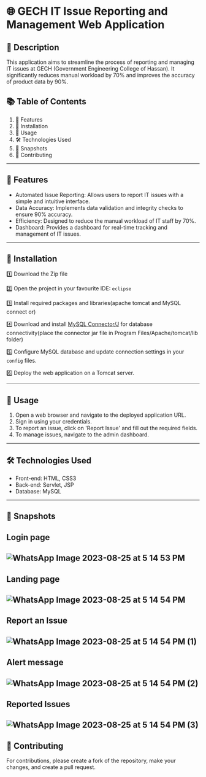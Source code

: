 # 🌐 GECH IT Issue Reporting and Management Web Application

## 📝 Description

This application aims to streamline the process of reporting and managing IT issues at GECH (Government Engineering College of Hassan). It significantly reduces manual workload by 70% and improves the accuracy of product data by 90%.

## 📚 Table of Contents

1. 🌟 Features
2. 💾 Installation
3. 🔧 Usage
4. 🛠 Technologies Used
5. 📸 Snapshots
6. 🤝 Contributing

---

## 🌟 Features

- Automated Issue Reporting: Allows users to report IT issues with a simple and intuitive interface.
- Data Accuracy: Implements data validation and integrity checks to ensure 90% accuracy.
- Efficiency: Designed to reduce the manual workload of IT staff by 70%.
- Dashboard: Provides a dashboard for real-time tracking and management of IT issues.

---

## 💾 Installation

1️⃣ Download the Zip file  

2️⃣ Open the project in your favourite IDE: `eclipse`  

3️⃣ Install required packages and libraries(apache tomcat and MySQL connect or)

4️⃣ Download and install [MySQL Connector/J](https://dev.mysql.com/downloads/connector/j/) for database connectivity(place the connector jar file in Program Files/Apache/tomcat/lib folder)

5️⃣ Configure MySQL database and update connection settings in your `config` files. 

6️⃣ Deploy the web application on a Tomcat server.

---

## 🔧 Usage

1. Open a web browser and navigate to the deployed application URL.
2. Sign in using your credentials.
3. To report an issue, click on 'Report Issue' and fill out the required fields.
4. To manage issues, navigate to the admin dashboard.

---

## 🛠 Technologies Used

- Front-end: HTML, CSS3
- Back-end: Servlet, JSP
- Database: MySQL

---

## 📸 Snapshots

Login page
---
![WhatsApp Image 2023-08-25 at 5 14 53 PM](https://github.com/arcane77/GECH-IT-Solution-Management/assets/96630482/99d3d8a2-db91-4eb4-9607-52ebaa0b1545)
---
Landing page
---
![WhatsApp Image 2023-08-25 at 5 14 54 PM](https://github.com/arcane77/GECH-IT-Solution-Management/assets/96630482/8f0ac6c0-e587-4ddd-b1b7-1ec98ee6bd4b)
---
Report an Issue
---
![WhatsApp Image 2023-08-25 at 5 14 54 PM (1)](https://github.com/arcane77/GECH-IT-Solution-Management/assets/96630482/501f4f92-ce79-4bd1-9262-77345e42b573)
---
Alert message
---
![WhatsApp Image 2023-08-25 at 5 14 54 PM (2)](https://github.com/arcane77/GECH-IT-Solution-Management/assets/96630482/c31ead1d-36de-4811-91c3-bd521b017efa)
---
Reported Issues
---
![WhatsApp Image 2023-08-25 at 5 14 54 PM (3)](https://github.com/arcane77/GECH-IT-Solution-Management/assets/96630482/90be6d6a-c1d0-4613-bb13-0dd41fbb220a)
---

## 🤝 Contributing

For contributions, please create a fork of the repository, make your changes, and create a pull request.
